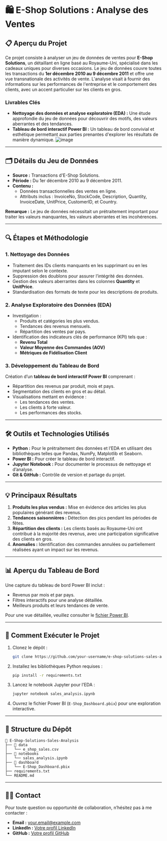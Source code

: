 # 🛍 E-Shop Solutions : Analyse des Ventes

## 📋 Aperçu du Projet

Ce projet consiste à analyser un jeu de données de ventes pour **E-Shop Solutions**, un détaillant en ligne basé au Royaume-Uni, spécialisé dans les cadeaux uniques pour diverses occasions. Le jeu de données couvre toutes les transactions du **1er décembre 2010 au 9 décembre 2011** et offre une vue transnationale des activités de vente. L'analyse visait à fournir des informations sur les performances de l'entreprise et le comportement des clients, avec un accent particulier sur les clients en gros.

### Livrables Clés
- **Nettoyage des données et analyse exploratoire (EDA) :** Une étude approfondie du jeu de données pour découvrir des motifs, des valeurs aberrantes et des tendances.
- **Tableau de bord interactif Power BI :** Un tableau de bord convivial et esthétique permettant aux parties prenantes d'explorer les résultats de manière dynamique.
![image](https://github.com/user-attachments/assets/1eab91c2-4f63-4bff-9620-a679e41a3009)
---

## 🗂️ Détails du Jeu de Données
- **Source :** Transactions d'E-Shop Solutions.
- **Période :** Du 1er décembre 2010 au 9 décembre 2011.
- **Contenu :**
  - Données transactionnelles des ventes en ligne.
  - Attributs inclus : InvoiceNo, StockCode, Description, Quantity, InvoiceDate, UnitPrice, CustomerID, et Country.
  
**Remarque :** Le jeu de données nécessitait un prétraitement important pour traiter les valeurs manquantes, les valeurs aberrantes et les incohérences.

---

## 🔍 Étapes et Méthodologie

### 1. **Nettoyage des Données**
- Traitement des IDs clients manquants en les supprimant ou en les imputant selon le contexte.
- Suppression des doublons pour assurer l’intégrité des données.
- Gestion des valeurs aberrantes dans les colonnes **Quantity** et **UnitPrice**.
- Standardisation des formats de texte pour les descriptions de produits.

### 2. **Analyse Exploratoire des Données (EDA)**
- Investigation :
  - Produits et catégories les plus vendus.
  - Tendances des revenus mensuels.
  - Répartition des ventes par pays.
- Identification des indicateurs clés de performance (KPI) tels que :
  - **Revenu Total**
  - **Valeur Moyenne des Commandes (AOV)**
  - **Métriques de Fidélisation Client**

### 3. **Développement du Tableau de Bord**
Création d’un **tableau de bord interactif Power BI** comprenant :
- Répartition des revenus par produit, mois et pays.
- Segmentation des clients en gros et au détail.
- Visualisations mettant en évidence :
  - Les tendances des ventes.
  - Les clients à forte valeur.
  - Les performances des stocks.

---

## 🛠️ Outils et Technologies Utilisés
- **Python :** Pour le prétraitement des données et l’EDA en utilisant des bibliothèques telles que Pandas, NumPy, Matplotlib et Seaborn.
- **Power BI :** Pour créer le tableau de bord interactif.
- **Jupyter Notebook :** Pour documenter le processus de nettoyage et d’analyse.
- **Git & GitHub :** Contrôle de version et partage du projet.

---

## 💡 Principaux Résultats
1. **Produits les plus vendus :** Mise en évidence des articles les plus populaires générant des revenus.
2. **Tendances saisonnières :** Détection des pics pendant les périodes de fêtes.
3. **Répartition des clients :** Les clients basés au Royaume-Uni ont contribué à la majorité des revenus, avec une participation significative des clients en gros.
4. **Anomalies :** Identification des commandes annulées ou partiellement réalisées ayant un impact sur les revenus.

---

## 📊 Aperçu du Tableau de Bord
Une capture du tableau de bord Power BI inclut :
- Revenus par mois et par pays.
- Filtres interactifs pour une analyse détaillée.
- Meilleurs produits et leurs tendances de vente.

Pour une vue détaillée, veuillez consulter le [fichier Power BI](link-to-dashboard).

---

## 🚀 Comment Exécuter le Projet
1. Clonez le dépôt :
   ```bash
   git clone https://github.com/your-username/e-shop-solutions-sales-analysis.git
   ```
2. Installez les bibliothèques Python requises :
   ```bash
   pip install -r requirements.txt
   ```
3. Lancez le notebook Jupyter pour l’EDA :
   ```bash
   jupyter notebook sales_analysis.ipynb
   ```
4. Ouvrez le fichier Power BI (`E-Shop_Dashboard.pbix`) pour une exploration interactive.

---

## 📁 Structure du Dépôt
```
📂 E-Shop-Solutions-Sales-Analysis
├── 📁 data
│   └── e_shop_sales.csv
├── 📁 notebooks
│   └── sales_analysis.ipynb
├── 📁 dashboard
│   └── E-Shop_Dashboard.pbix
├── requirements.txt
└── README.md
```

---

## 🙋‍♂️ Contact
Pour toute question ou opportunité de collaboration, n’hésitez pas à me contacter :
- **Email :** your.email@example.com
- **LinkedIn :** [Votre profil LinkedIn](https://www.linkedin.com/in/your-profile)
- **GitHub :** [Votre profil GitHub](https://github.com/your-username)
